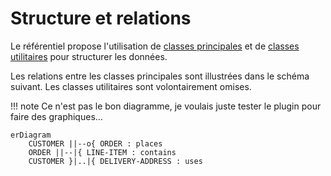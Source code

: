 # Structure et relations

Le référentiel propose l'utilisation de [classes principales](./classes_principales.md) et de [classes utilitaires](./classes_utilitaires.md) pour structurer les données.

Les relations entre les classes principales sont illustrées dans le schéma suivant. Les classes utilitaires sont volontairement omises.

!!! note
    Ce n'est pas le bon diagramme, je voulais juste tester le plugin pour faire des graphiques...


``` mermaid
erDiagram
    CUSTOMER ||--o{ ORDER : places
    ORDER ||--|{ LINE-ITEM : contains
    CUSTOMER }|..|{ DELIVERY-ADDRESS : uses
```
